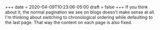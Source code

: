 +++
date = 2020-04-09T10:23:06-05:00
draft = false
+++
If you think about it, the normal pagination we see on blogs doesn't make sense at all. I'm thinking about switching to chronological ordering while defaulting to the last page. That way the content on each page is also fixed.